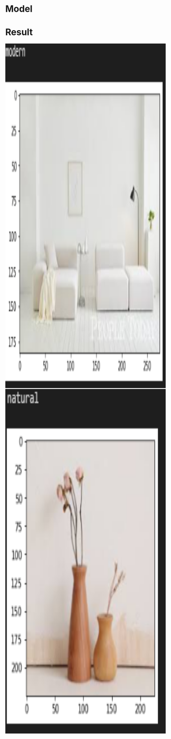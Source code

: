 # Model


# Result


<span align="center"><img width="720" height="1080" src="result/1.png"/></span>
<span align="center"><img width="720" height="1080" src="result/2.png"/></span>
